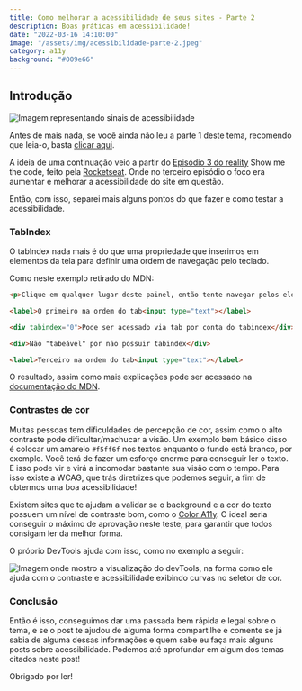 ```yaml
---
title: Como melhorar a acessibilidade de seus sites - Parte 2
description: Boas práticas em acessibilidade!
date: "2022-03-16 14:10:00"
image: "/assets/img/acessibilidade-parte-2.jpeg"
category: a11y
background: "#009e66"
---
```


## Introdução

![Imagem representando sinais de acessibilidade](/assets/img/acessibilidade-parte-2.jpeg)

Antes de mais nada, se você ainda não leu a parte 1 deste tema, recomendo que leia-o, basta [clicar aqui](/como-melhorar-acessibilidade).

A ideia de uma continuação veio a partir do [Episódio 3 do reality](https://youtu.be/Ccyegys681I?t=300) Show me the code, feito pela [Rocketseat](https://www.rocketseat.com.br/).
Onde no terceiro episódio o foco era aumentar e melhorar a acessibilidade do site em questão.

Então, com isso, separei mais alguns pontos do que fazer e como testar a acessibilidade.

### TabIndex

O tabIndex nada mais é do que uma propriedade que inserimos em elementos da tela para definir uma ordem de navegação pelo teclado.

Como neste exemplo retirado do MDN:

```html
<p>Clique em qualquer lugar deste painel, então tente navegar pelos elementos utilizando tab</p>

<label>O primeiro na ordem do tab<input type="text"></label>

<div tabindex="0">Pode ser acessado via tab por conta do tabindex</div>

<div>Não "tabeável" por não possuir tabindex</div>

<label>Terceiro na ordem do tab<input type="text"></label>
```

O resultado, assim como mais explicações pode ser acessado na [documentação do MDN](https://developer.mozilla.org/en-US/docs/Web/HTML/Global_attributes/tabindex).

### Contrastes de cor

Muitas pessoas tem dificuldades de percepção de cor, assim como o alto contraste pode dificultar/machucar a visão.
Um exemplo bem básico disso é colocar um amarelo `#f5ff6f` nos textos enquanto o fundo está branco, por exemplo. Você terá de fazer um esforço enorme para conseguir ler o texto. E isso pode vir e virá a incomodar bastante sua visão com o tempo.
Para isso existe a WCAG, que trás diretrizes que podemos seguir, a fim de obtermos uma boa acessibilidade!

Existem sites que te ajudam a validar se o background e a cor do texto possuem um nível de contraste bom, como o [Color A11y](https://color.a11y.com/?wc3). O ideal seria conseguir o máximo de aprovação neste teste, para garantir que todos consigam ler da melhor forma.

O próprio DevTools ajuda com isso, como no exemplo a seguir:

![Imagem onde mostro a visualização do devTools, na forma como ele ajuda com o contraste e acessibilidade exibindo curvas no seletor de cor.](/assets/img/devTools-contraste.png)

### Conclusão

Então é isso, conseguimos dar uma passada bem rápida e legal sobre o tema, e se o post te ajudou de alguma forma compartilhe e comente se já sabia de alguma dessas informações e quem sabe eu faça mais alguns posts sobre acessibilidade. Podemos até aprofundar em algum dos temas citados neste post!

Obrigado por ler!
